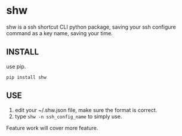 # shw
shw is a ssh shortcut CLI python package, saving your ssh configure command as a key name, saving your time.

## INSTALL

use pip.

```
pip install shw
```

## USE

1. edit your ~/.shw.json file, make sure the format is correct.
2. type `shw -n ssh_config_name` to simply use.


Feature work will cover more feature.
